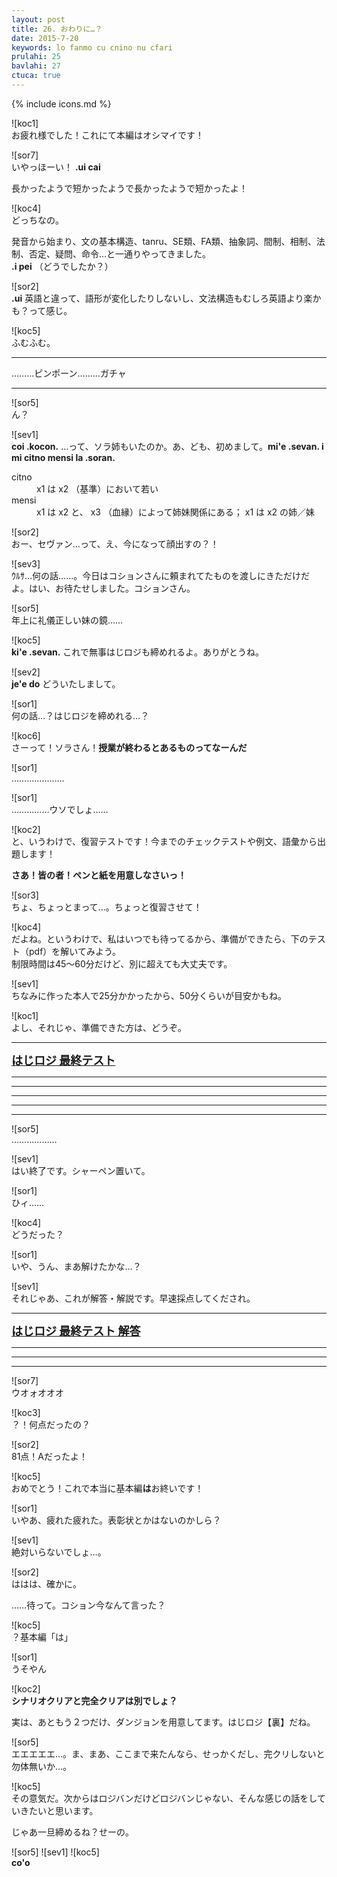 ```yaml
---
layout: post
title: 26. おわりに…？
date: 2015-7-20
keywords: lo fanmo cu cnino nu cfari
prulahi: 25
bavlahi: 27
ctuca: true
---
```

{% include icons.md %}

![koc1]  
お疲れ様でした！これにて本編はオシマイです！

![sor7]  
いやっほーい！ <b>.ui cai</b>

長かったようで短かったようで長かったようで短かったよ！

![koc4]  
どっちなの。

発音から始まり、文の基本構造、tanru、SE類、FA類、抽象詞、間制、相制、法制、否定、疑問、命令…と一通りやってきました。  
<b>.i pei</b> （どうでしたか？）

![sor2]  
<b>.ui</b> 英語と違って、語形が変化したりしないし、文法構造もむしろ英語より楽かも？って感じ。

![koc5]  
ふむふむ。

----

………ピンポーン………ガチャ

-----

![sor5]  
ん？

![sev1]  
<b>coi .kocon.</b> …って、ソラ姉もいたのか。あ、ども、初めまして。<b>mi'e .sevan. i mi citno mensi la .soran.</b>

<dl class="valsi">
<dt>citno</dt>
<dd >x1 は x2 （基準）において若い</dd>
<dt>mensi</dt>
<dd >x1 は x2 と、 x3 （血縁）によって姉妹関係にある；  x1 は x2 の姉／妹</dd>
</dl>

![sor2]  
おー、セヴァン…って、え、今になって顔出すの？！

![sev3]  
ｳﾙｻ…何の話……。今日はコションさんに頼まれてたものを渡しにきただけだよ。はい、お待たせしました。コションさん。

![sor5]  
年上に礼儀正しい妹の鏡……

![koc5]  
<b>ki'e .sevan.</b> これで無事はじロジも締めれるよ。ありがとうね。

![sev2]  
<b>je'e do</b> どういたしまして。

![sor1]  
何の話…？はじロジを締めれる…？

![koc6]  
さーって！ソラさん！<b>授業が終わるとあるものってなーんだ</b>

![sor1]  
…………………


![sor1]  
……………ウソでしょ……

![koc2]  
と、いうわけで、復習テストです！今までのチェックテストや例文、語彙から出題します！

**さあ！皆の者！ペンと紙を用意しなさいっ！**

![sor3]  
ちょ、ちょっとまって…。ちょっと復習させて！

![koc4]  
だよね。というわけで、私はいつでも待ってるから、準備ができたら、下のテスト（pdf）を解いてみよう。  
制限時間は45～60分だけど、別に超えても大丈夫です。

![sev1]  
ちなみに作った本人で25分かかったから、50分くらいが目安かもね。

![koc1]  
よし、それじゃ、準備できた方は、どうぞ。

-----

<b><font size="4"><a href="{{site.url}}{{site.baseurl}}/article/drata/hajloj_cipra_1.2.pdf">はじロジ 最終テスト</a></font></b>

----

----

----

----

----

![sor5]  
………………

![sev1]  
はい終了です。シャーペン置いて。

![sor1]  
ひィ……

![koc4]  
どうだった？

![sor1]  
いや、うん、まあ解けたかな…？

![sev1]  
それじゃあ、これが解答・解説です。早速採点してくだされ。

------

<b><font size="4"><a href="{{site.url}}{{site.baseurl}}/article/drata/hajloj_cipra_danfu_1.2.pdf">はじロジ 最終テスト 解答</a></font></b>

------

------
------

![sor7]  
ウオォオオオ

![koc3]  
？！何点だったの？

![sor2]  
81点！Aだったよ！

![koc5]  
おめでとう！これで本当に基本編<b>は</b>お終いです！

![sor1]  
いやあ、疲れた疲れた。表彰状とかはないのかしら？

![sev1]  
絶対いらないでしょ…。

![sor2]  
ははは、確かに。

……待って。コション今なんて言った？

![koc5]  
？基本編「は」

![sor1]  
うそやん

![koc2]  
<b>シナリオクリアと完全クリアは別でしょ？</b>

実は、あともう２つだけ、ダンジョンを用意してます。はじロジ【裏】だね。

![sor5]  
エエエエエ…。ま、まあ、ここまで来たんなら、せっかくだし、完クリしないと勿体無いか…。

![koc5]  
その意気だ。次からはロジバンだけどロジバンじゃない、そんな感じの話をしていきたいと思います。

じゃあ一旦締めるね？せーの。

![sor5] ![sev1] ![koc5]  
<b>co'o</b>
